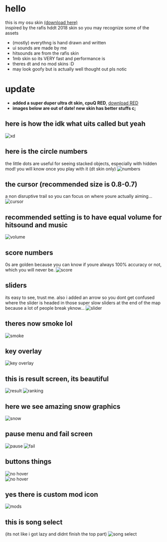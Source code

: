 # hello
this is my osu skin [(download here)](https://github.com/cpuQ/skin/releases/latest)  
inspired by the rafis hddt 2018 skin so you may recognize some of the assets
- (mostly) everythng is hand drawn and written
- ui sounds are made by me
- hitsounds are from the rafis skin
- 1mb skin so its VERY fast and performance is 
- theres dt and no mod skins :D
- may look goofy but is actually well thought out pls notic

# update
- **added a super duper ultra dt skin, cpuQ RED**, [download RED](https://github.com/cpuQ/skin/releases/tag/red-1.0/latest)  
- **images below are out of date! new skin has better stuffs c;**

## here is how the idk what uits called but yeah
![xd](https://github.com/cpuQ/skin/blob/main/images/2023-07-19%2013.13.49.png)

## here is the circle numbers
the little dots are useful for seeing stacked objects, especially with hidden mod! you will know once you play with it (dt skin only)
![numbers](https://github.com/cpuQ/skin/blob/main/images/numbers.png)

## the cursor (recommended size is 0.8-0.7)
a non disruptive trail so you can focus on where youre actually aiming...
![cursor](https://github.com/cpuQ/skin/blob/main/images/cursor.png)

## recommended setting is to have equal volume for hitsound and music
![volume](https://github.com/cpuQ/skin/blob/main/images/settings.png)

## score numbers
0s are golden because you can know if youre always 100% accuracy or not, which you will never be.
![score](https://github.com/cpuQ/skin/blob/main/images/score.png)

## sliders
its easy to see, trust me. also i added an arrow so you dont get confused where the slider is headed in those super slow sliders at the end of the map because a lot of people break yknow...
![slider](https://github.com/cpuQ/skin/blob/main/images/slider.png)

## theres now smoke lol
![smoke](https://github.com/cpuQ/skin/blob/main/images/smoke.png)

## key overlay
![key overlay](https://github.com/cpuQ/skin/blob/main/images/keyoverlay.png)

## this is result screen, its beautiful
![result](https://github.com/cpuQ/skin/blob/main/images/results.png)
![ranking](https://github.com/cpuQ/skin/blob/main/images/ranking.png)

## here we see amazing snow graphics
![snow](https://github.com/cpuQ/skin/blob/main/images/snow.png)

## pause menu and fail screen
![pause](https://github.com/cpuQ/skin/blob/main/images/pause.png)
![fail](https://github.com/cpuQ/skin/blob/main/images/fail.png)

## buttons things
![no hover](https://github.com/cpuQ/skin/blob/main/images/buttons.png)  
![no hover](https://github.com/cpuQ/skin/blob/main/images/hover.png)

## yes there is custom mod icon
![mods](https://github.com/cpuQ/skin/blob/main/images/mods.png)

## this is song select
(its not like i got lazy and didnt finish the top part)
![song select](https://github.com/cpuQ/skin/blob/main/images/main.png)
